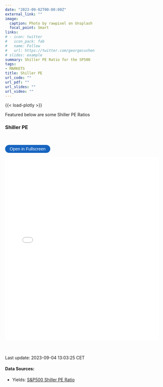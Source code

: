 ```yaml
---
date: "2023-09-02T00:00:00Z"
external_link: ""
image: 
  caption: Photo by rawpixel on Unsplash
  focal_point: Smart
links:
# - icon: twitter
#   icon_pack: fab
#   name: Follow
#   url: https://twitter.com/georgecushen
# slides: example
summary: Shiller PE Ratio for the SP500
tags:
- MARKETS
title: Shiller PE
url_code: ""
url_pdf: ""
url_slides: ""
url_video: ""
---
```

{{< load-plotly >}}

Featured below are some Shiller PE Ratios

### Shiller PE
<br> 

<button onclick="toggleFullscreen('iframe1')" style="font-size: 14px; padding: 5px 15px; border: none; border-radius: 20px; background-color: #1664c0; color: white; cursor: pointer; transition: background-color 0.3s;" onmouseover="this.style.backgroundColor='#0056b3'" onmouseout="this.style.backgroundColor='#007BFF'">Open in Fullscreen</button>
<iframe id="iframe1" src="ShillerPE1.html" width="100%" height="600px" frameborder="0"> </iframe>



<br> <br> 
Last update: 2023-09-04 13:03:25 CET

#### Data Sources: 
* Yields: [S&P500 Shiller PE Ratio ](https://data.nasdaq.com/data//MULTPL/SHILLER_PE_RATIO_MONTH-Shiller-PE-Ratio-by-Month)
  
